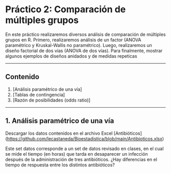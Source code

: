 # Práctico 2: Comparación de múltiples grupos

En este práctico realizaremos diversos análisis de comparación de múltiples grupos en R. Primero, realizaremos análisis de un factor (ANOVA paramétrico y Kruskal-Wallis no paramétrico). Luego, realizaremos un diseño factorial de dos vías (ANOVA de dos vías). Para finalmente, mostrar algunos ejemplos de diseños anidados y de medidas repeticas

---

## Contenido

1. [Análisis paramétrico de una vía]
2. [Tablas de contingencia]
3. [Razón de posibilidades (odds ratio)]

---
## 1. Análisis paramétrico de una vía

Descargar los datos contenidos en el archivo Excel [Antibióticos] (https://github.com/lecastaneda/Bioestadistica/blob/main/Antibioticos.xlsx)

Este set datos corresponde a un set de datos revisado en clases, en el cual se mide el tiempo (en horas) que tarda en desaparecer un infección después de la administración de tres antibióticos. ¿Hay diferencias en el tiempo de respuesta entre los distintos antibióticos?

